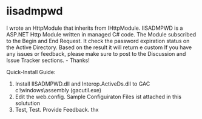 iisadmpwd
=========

I wrote an HttpModule that inherits from IHttpModule.  IISADMPWD is a ASP.NET Http Module written in managed C# code.  The Module subscribed to the Begin and End Request. It check the password expiration status on the Active Directory. Based on the result it will return e custom   If you have any issues or feedback, please make sure to post to the Discussion and Issue Tracker sections. - Thanks!

Quick-Install Guide:
1. Install IISADMPWD.dll and Interop.ActiveDs.dll to GAC c:\windows\assembly (gacutil.exe)
2. Edit the web.config. Sample Configuiraton Files ist attached in this solutution
4. Test, Test. Provide Feedback. thx

